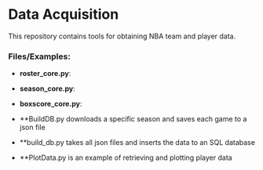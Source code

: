 # Data Acquisition

This repository contains tools for obtaining NBA team and player data.

### Files/Examples:

+ **roster_core.py**: 
+ **season_core.py**: 
+ **boxscore_core.py**:

+ **BuildDB.py downloads a specific season and saves each game to a json file
+ **build_db.py takes all json files and inserts the data to an SQL database
+ **PlotData.py is an example of retrieving and plotting player data
